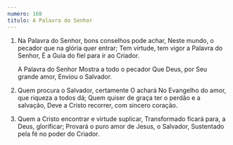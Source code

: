 ```yaml
---
numero: 168
titulo: A Palavra do Senhor
---
```

1. Na Palavra do Senhor, bons conselhos pode achar,
   Neste mundo, o pecador que na glória quer entrar;
   Tem virtude, tem vigor a Palavra do Senhor,
   É a Guia do fiel para ir ao Criador.

   A Palavra do Senhor
   Mostra a todo o pecador
   Que Deus, por Seu grande amor,
   Enviou o Salvador.

2. Quem procura o Salvador, certamente O achará
   No Evangelho do amor, que riqueza a todos dá;
   Quem quiser de graça ter o perdão e a salvação,
   Deve a Cristo recorrer, com sincero coração.

3. Quem a Cristo encontrar e virtude suplicar,
   Transformado ficará para, a Deus, glorificar;
   Provará o puro amor de Jesus, o Salvador,
   Sustentado pela fé no poder do Criador.
